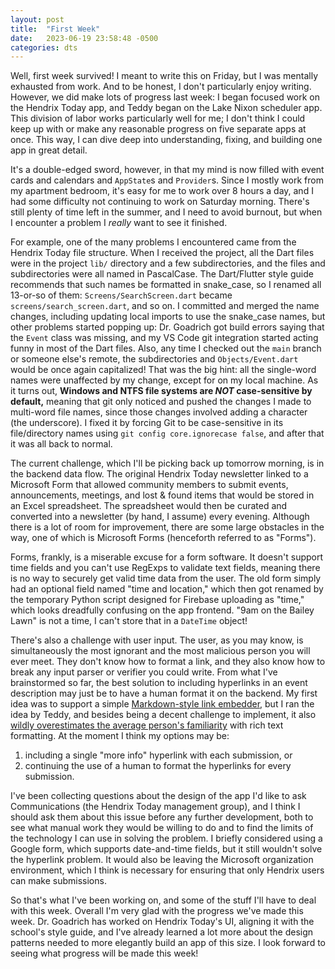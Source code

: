 ```yaml
---
layout: post
title:  "First Week"
date:   2023-06-19 23:58:48 -0500
categories: dts
---
```

Well, first week survived! I meant to write this on Friday, but I was mentally exhausted from work. And to be honest, I don't particularly enjoy writing. However, we did make lots of progress last week: I began focused work on the Hendrix Today app, and Teddy began on the Lake Nixon scheduler app. This division of labor works particularly well for me; I don't think I could keep up with or make any reasonable progress on five separate apps at once. This way, I can dive deep into understanding, fixing, and building one app in great detail.

It's a double-edged sword, however, in that my mind is now filled with event cards and calendars and `AppState`s and `Provider`s. Since I mostly work from my apartment bedroom, it's easy for me to work over 8 hours a day, and I had some difficulty not continuing to work on Saturday morning. There's still plenty of time left in the summer, and I need to avoid burnout, but when I encounter a problem I _really_ want to see it finished.

For example, one of the many problems I encountered came from the Hendrix Today file structure. When I received the project, all the Dart files were in the project `lib/` directory and a few subdirectories, and the files and subdirectories were all named in PascalCase. The Dart/Flutter style guide recommends that such names be formatted in snake_case, so I renamed all 13-or-so of them: `Screens/SearchScreen.dart` became `screens/search_screen.dart`, and so on. I committed and merged the name changes, including updating local imports to use the snake_case names, but other problems started popping up: Dr. Goadrich got build errors saying that the `Event` class was missing, and my VS Code git integration started acting funny in most of the Dart files. Also, any time I checked out the `main` branch or someone else's remote, the subdirectories and `Objects/Event.dart` would be once again capitalized! That was the big hint: all the single-word names were unaffected by my change, except for on my local machine. As it turns out, **Windows and NTFS file systems are _NOT_ case-sensitive by default,** meaning that git only noticed and pushed the changes I made to multi-word file names, since those changes involved adding a character (the underscore). I fixed it by forcing Git to be case-sensitive in its file/directory names using `git config core.ignorecase false`, and after that it was all back to normal.

The current challenge, which I'll be picking back up tomorrow morning, is in the backend data flow. The original Hendrix Today newsletter linked to a Microsoft Form that allowed community members to submit events, announcements, meetings, and lost & found items that would be stored in an Excel spreadsheet. The spreadsheet would then be curated and converted into a newsletter (by hand, I assume) every evening. Although there is a lot of room for improvement, there are some large obstacles in the way, one of which is Microsoft Forms (henceforth referred to as "Forms"). 

Forms, frankly, is a miserable excuse for a form software. It doesn't support time fields and you can't use RegExps to validate text fields, meaning there is no way to securely get valid time data from the user. The old form simply had an optional field named "time and location," which then got renamed by the temporary Python script designed for Firebase uploading as "time," which looks dreadfully confusing on the app frontend. "9am on the Bailey Lawn" is not a time, I can't store that in a `DateTime` object!

There's also a challenge with user input. The user, as you may know, is simultaneously the most ignorant and the most malicious person you will ever meet. They don't know how to format a link, and they also know how to break any input parser or verifier you could write. From what I've brainstormed so far, the best solution to including hyperlinks in an event description may just be to have a human format it on the backend. My first idea was to support a simple [Markdown-style link embedder](https://www.markdownguide.org/basic-syntax/#links), but I ran the idea by Teddy, and besides being a decent challenge to implement, it also [wildly overestimates the average person's familiarity](https://xkcd.com/2501/) with rich text formatting. At the moment I think my options may be:
1. including a single "more info" hyperlink with each submission, or
2. continuing the use of a human to format the hyperlinks for every submission.

I've been collecting questions about the design of the app I'd like to ask Communications (the Hendrix Today management group), and I think I should ask them about this issue before any further development, both to see what manual work they would be willing to do and to find the limits of the technology I can use in solving the problem. I briefly considered using a Google form, which supports date-and-time fields, but it still wouldn't solve the hyperlink problem. It would also be leaving the Microsoft organization environment, which I think is necessary for ensuring that only Hendrix users can make submissions.

So that's what I've been working on, and some of the stuff I'll have to deal with this week. Overall I'm very glad with the progress we've made this week. Dr. Goadrich has worked on Hendrix Today's UI, aligning it with the school's style guide, and I've already learned a lot more about the design patterns needed to more elegantly build an app of this size. I look forward to seeing what progress will be made this week!
